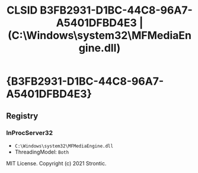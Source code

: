 ﻿---
title: "CLSID B3FB2931-D1BC-44C8-96A7-A5401DFBD4E3 | (C:\\Windows\\system32\\MFMediaEngine.dll)"
excerpt: What is COM-Object CLSID B3FB2931-D1BC-44C8-96A7-A5401DFBD4E3?
---

# {B3FB2931-D1BC-44C8-96A7-A5401DFBD4E3}


## Registry


### InProcServer32

* `C:\Windows\system32\MFMediaEngine.dll`
* ThreadingModel: `Both`

MIT License. Copyright (c) 2021 Strontic.


